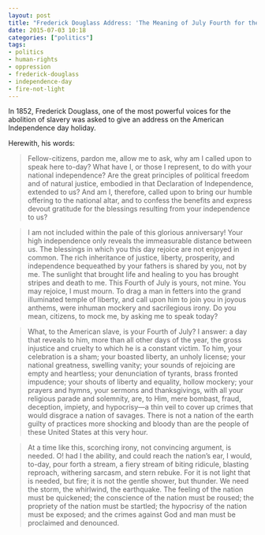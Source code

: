 ```yaml
---
layout: post
title: "Frederick Douglass Address: 'The Meaning of July Fourth for the Negro'"
date: 2015-07-03 10:18
categories: ["politics"]
tags:
- politics
- human-rights
- oppression
- frederick-douglass
- independence-day
- fire-not-light
---
```


In 1852, Frederick Douglass, one of the most powerful voices for
the abolition of slavery was asked to give an address on the American
Independence day holiday.

Herewith, his words:


> Fellow-citizens,
> pardon me, allow me to ask, why am I called upon to speak here
> to-day? What have I, or those I represent, to do with your national
> independence? Are the great principles of political freedom and of
> natural justice, embodied in that Declaration of Independence,
> extended to us? And am I, therefore, called upon to bring our humble
> offering to the national altar, and to confess the benefits and
> express devout gratitude for the blessings resulting from your
> independence to us?

> I am not included within the pale of this glorious anniversary! Your
> high independence only reveals the immeasurable distance between
> us. The blessings in which you this day rejoice are not enjoyed in
> common. The rich inheritance of justice, liberty, prosperity, and
> independence bequeathed by your fathers is shared by you, not by
> me. The sunlight that brought life and healing to you has brought
> stripes and death to me. This Fourth of July is yours, not mine. You
> may rejoice, I must mourn. To drag a man in fetters into the grand
> illuminated temple of liberty, and call upon him to join you in
> joyous anthems, were inhuman mockery and sacrilegious irony. Do you
> mean, citizens, to mock me, by asking me to speak today?

> What, to the American slave, is your Fourth of July? I answer: a day
> that reveals to him, more than all other days of the year, the gross
> injustice and cruelty to which he is a constant victim. To him, your
> celebration is a sham; your boasted liberty, an unholy license; your
> national greatness, swelling vanity; your sounds of rejoicing are
> empty and heartless; your denunciation of tyrants, brass fronted
> impudence; your shouts of liberty and equality, hollow mockery; your
> prayers and hymns, your sermons and thanksgivings, with all your
> religious parade and solemnity, are, to Him, mere bombast, fraud,
> deception, impiety, and hypocrisy—a thin veil to cover up crimes
> that would disgrace a nation of savages. There is not a nation of
> the earth guilty of practices more shocking and bloody than are the
> people of these United States at this very hour.

> At a time like this, scorching irony, not convincing argument, is
> needed. O! had I the ability, and could reach the nation’s ear, I
> would, to-day, pour forth a stream, a fiery stream of biting
> ridicule, blasting reproach, withering sarcasm, and stern
> rebuke. For it is not light that is needed, but fire; it is not the
> gentle shower, but thunder. We need the storm, the whirlwind, the
> earthquake. The feeling of the nation must be quickened; the
> conscience of the nation must be roused; the propriety of the nation
> must be startled; the hypocrisy of the nation must be exposed; and
> the crimes against God and man must be proclaimed and denounced.
